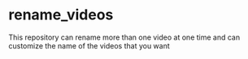 # rename_videos
This repository can rename more than one video at one time and can customize the name of the videos that you want
